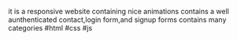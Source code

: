 it is a responsive website containing nice animations 
contains a well aunthenticated contact,login form,and signup forms
contains many categories
#html #css #js
